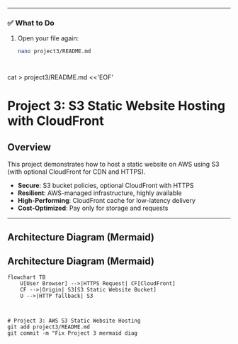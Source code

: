 
---

### ✅ What to Do
1. Open your file again:
   ```bash
   nano project3/README.md




cat > project3/README.md <<'EOF'
# Project 3: S3 Static Website Hosting with CloudFront

## Overview
This project demonstrates how to host a static website on AWS using S3 (with optional CloudFront for CDN and HTTPS).

- **Secure**: S3 bucket policies, optional CloudFront with HTTPS  
- **Resilient**: AWS-managed infrastructure, highly available  
- **High-Performing**: CloudFront cache for low-latency delivery  
- **Cost-Optimized**: Pay only for storage and requests  

---

## Architecture Diagram (Mermaid)

## Architecture Diagram (Mermaid)

```mermaid
flowchart TB
    U[User Browser] -->|HTTPS Request| CF[CloudFront]
    CF -->|Origin| S3[S3 Static Website Bucket]
    U -->|HTTP fallback| S3



# Project 3: AWS S3 Static Website Hosting
git add project3/README.md
git commit -m "Fix Project 3 mermaid diag
